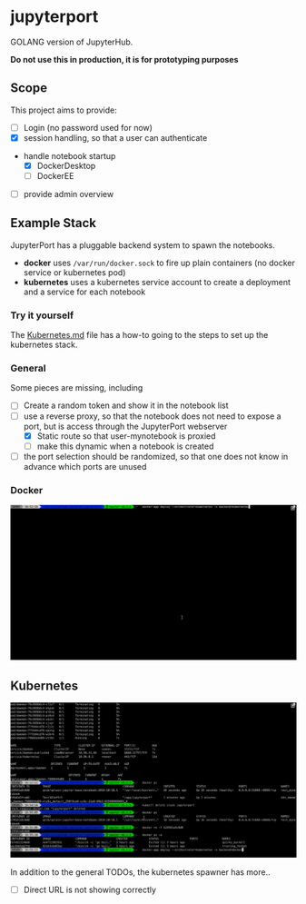 # jupyterport
GOLANG version of JupyterHub.

**Do not use this in production, it is for prototyping purposes**

## Scope
This project aims to provide:

- [ ] Login (no password used for now)
- [X] session handling, so that a user can authenticate
- handle notebook startup
   - [X] DockerDesktop
   - [ ] DockerEE
- [ ] provide admin overview


## Example Stack
JupyterPort has a pluggable backend system to spawn the notebooks.

- **docker** uses `/var/run/docker.sock` to fire up plain containers (no docker service or kubernetes pod)
- **kubernetes** uses a kubernetes service account to create a deployment and a service for each notebook

### Try it yourself

The [Kubernetes.md](Kubernetes.md) file has a how-to going to the steps to set up the kubernetes stack.

### General
Some pieces are missing, including

- [ ] Create a random token and show it in the notebook list
- [ ] use a reverse proxy, so that the notebook does not need to expose a port, but is access through the JupyterPort webserver
    - [X] Static route so that user-mynotebook is proxied
    - [ ] make this dynamic when a notebook is created
- [ ] the port selection should be randomized, so that one does not know in advance which ports are unused

### Docker

![](./static/jupyterport-docker.gif)

## Kubernetes

![](./static/jupyterport-kube.gif)

In addition to the general TODOs, the kubernetes spawner has more..

- [ ] Direct URL is not showing correctly
